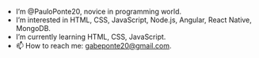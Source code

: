 - I’m @PauloPonte20, novice in programming world.
- I’m interested in HTML, CSS, JavaScript, Node.js, Angular, React Native, MongoDB.
- I’m currently learning HTML, CSS, JavaScript.
- 📫 How to reach me: gabeponte20@gmail.com.

<!---
PauloPonte20/PauloPonte20 is a ✨ special ✨ repository because its `README.md` (this file) appears on your GitHub profile.
You can click the Preview link to take a look at your changes.
--->
